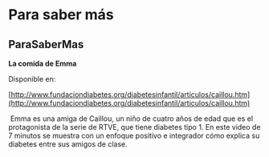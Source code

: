 # Para saber más

## ParaSaberMas

**La comida de Emma**

Disponible en:

[http://www.fundaciondiabetes.org/diabetesinfantil/articulos/caillou.htm](http://www.fundaciondiabetes.org/diabetesinfantil/articulos/caillou.htm)

 Emma es una amiga de Caillou, un niño de cuatro años de edad que es el protagonista de la serie de RTVE, que tiene diabetes tipo 1. En este video de 7 minutos se muestra con un enfoque positivo e integrador cómo explica su diabetes entre sus amigos de clase.

